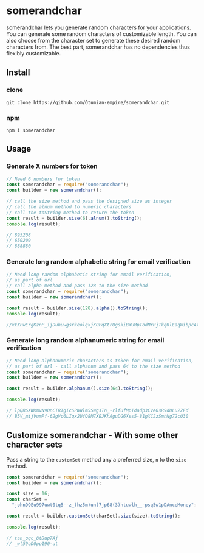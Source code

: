 # somerandchar

somerandchar lets you generate random characters for your applications. You can generate some random characters of customizable length. You can also choose from the character set to generate these desired random characters from. The best part, somerandchar has no dependencies thus flexibly customizable.

## Install

### clone

`git clone https://github.com/Otumian-empire/somerandchar.git`

### npm

`npm i somerandchar`

## Usage

### Generate X numbers for token

```javascript
// Need 6 numbers for token
const somerandchar = require("somerandchar");
const builder = new somerandchar();

// call the size method and pass the designed size as integer
// call the alnum method to numeric characters
// call the toString method to return the token
const result = builder.size(6).alnum().toString();
console.log(result);

// 895208
// 650209
// 888880
```

### Generate long random alphabetic string for email verification

```javascript
// Need long random alphabetic string for email verification,
// as part of url
// call alpha method and pass 128 to the size method
const somerandchar = require("somerandchar");
const builder = new somerandchar();

const result = builder.size(128).alpha().toString();
console.log(result);

//xtXFwErgKznP_ijDuhuwgsrkeolqxjKOPqXtrUgskiBWuMpTodMrRjTkqRlEaqWibpcAtFkt_VVHCZuAqncKwthUtvK_kRmzFPRkAVo_noPNo-WQxipikVxZzFTvxevm
```

### Generate long random alphanumeric string for email verification

```javascript
// Need long alphanumeric characters as token for email verification,
// as part of url - call alphanum and pass 64 to the size method
const somerandchar = require("somerandchar");
const builder = new somerandchar();

const result = builder.alphanum().size(64).toString();

console.log(result);

// lpQRGXWKmvN9DnCTRIgIcSPWWlm5SWgsTn_-rlfufMpTdadp3CveOsR9dULu2ZFd
// B5V_mijVumPf-62gVo6LIqx2UfQ8M7XEJKhAguDG6Xes5-81gXCJzSmhNg72cQ30
```

## Customize somerandchar - With some other character sets

Pass a string to the `customSet` method any a preferred size, `n` to the `size` method.

```javascript
const somerandchar = require("somerandchar");
const builder = new somerandchar();

const size = 16;
const charSet =
  "johnDOEu997uwt0tq5--z_(hz5m)un(7jp68(3)htuwlh__-psq5w1pDAnceMoney";

const result = builder.customSet(charSet).size(size).toString();

console.log(result);

// tsn_oqc_8tDup7Aj
// _w(59oD0pp190-ut
```
